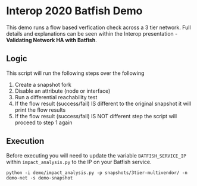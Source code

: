 # Interop 2020 Batfish Demo
This demo runs a flow based verfication check across a 3 tier network.
Full details and explanations can be seen within the Interop presentation - **Validating Network HA with Batfish**.

## Logic
This script will run the following steps over the following
1. Create a snapshot fork
2. Disable an attribute (node or interface)
3. Run a differential reachability test
4. If the flow result (success/fail) IS different to the original snapshot it will print the flow results
5. If the flow result (success/fail) IS NOT different step the script will proceed to step 1 again

## Execution
Before executing you will need to update the variable `BATFISH_SERVICE_IP` within `impact_analysis.py` to the IP on your Batfish service. 
```
python -i demo/impact_analysis.py -p snapshots/3tier-multivendor/ -n demo-net -s demo-snapshot
```
